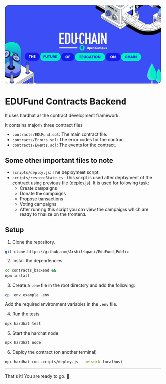 <p align="center">
  <img src="./assets/banner.png" alt="EDUFund Contracts Backend" style="border-radius: 10px;">
</p>

# EDUFund Contracts Backend

It uses hardhat as the contract development framework.

It contains majorly three contract files:

- `contracts/EDUFund.sol`: The main contract file.
- `contracts/Errors.sol`: The error codes for the contract.
- `contracts/Events.sol`: The events for the contract.

## Some other important files to note

- `scripts/deploy.js`: The deployment script.
- `scripts/restoreState.ts`: This script is used after deployment of the contract using previous file (deploy.js). It is used for following task:
  - Create campaigns
  - Donate the campaigns
  - Propose transactions
  - Voting campaigns
  - After running this script you can view the campaigns which are ready to finalize on the frontend.

## Setup

1. Clone the repository.

```bash
git clone https://github.com/ArshilHapani/EduFund_Public
```

2. Install the dependencies

```bash
cd contracts_backend &&
npm install
```

3. Create a `.env` file in the root directory and add the following:

```bash
cp .env.example .env
```

Add the required environment variables in the `.env` file.

4. Run the tests

```bash
npx hardhat test
```

5. Start the hardhat node

```bash
npx hardhat node
```

6. Deploy the contract (on another terminal)

```bash
npx hardhat run scripts/deploy.js --network localhost
```

---

That's it! You are ready to go. 🚀
